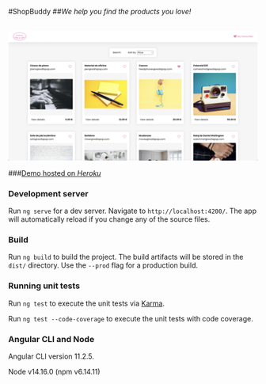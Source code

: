 
#ShopBuddy
##*We help you find the products you love!*<br/><br/>

![This is an image](./src/assets/images/shop-buddy-screenshot.png)

###[Demo hosted on *Heroku*](https://shop-buddy.herokuapp.com/)

### Development server

Run `ng serve` for a dev server. Navigate to `http://localhost:4200/`. The app will automatically reload if you change any of the source files.

### Build

Run `ng build` to build the project. The build artifacts will be stored in the `dist/` directory. Use the `--prod` flag for a production build.

### Running unit tests

Run `ng test` to execute the unit tests via [Karma](https://karma-runner.github.io).

Run `ng test --code-coverage` to execute the unit tests with code coverage.

### Angular CLI and Node

Angular CLI version 11.2.5.

Node v14.16.0 (npm v6.14.11)
